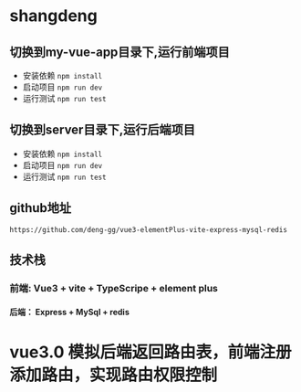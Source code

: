 # shangdeng

## 切换到my-vue-app目录下,运行前端项目

- 安装依赖 `npm install`
- 启动项目 `npm run dev`
- 运行测试 `npm run test`


## 切换到server目录下,运行后端项目

- 安装依赖 `npm install`
- 启动项目 `npm run dev`
- 运行测试 `npm run test`

## github地址
```
https://github.com/deng-gg/vue3-elementPlus-vite-express-mysql-redis
```

## 技术栈
### 前端: Vue3 + vite + TypeScripe + element plus
#### 后端： Express + MySql + redis

# vue3.0 模拟后端返回路由表，前端注册添加路由，实现路由权限控制

